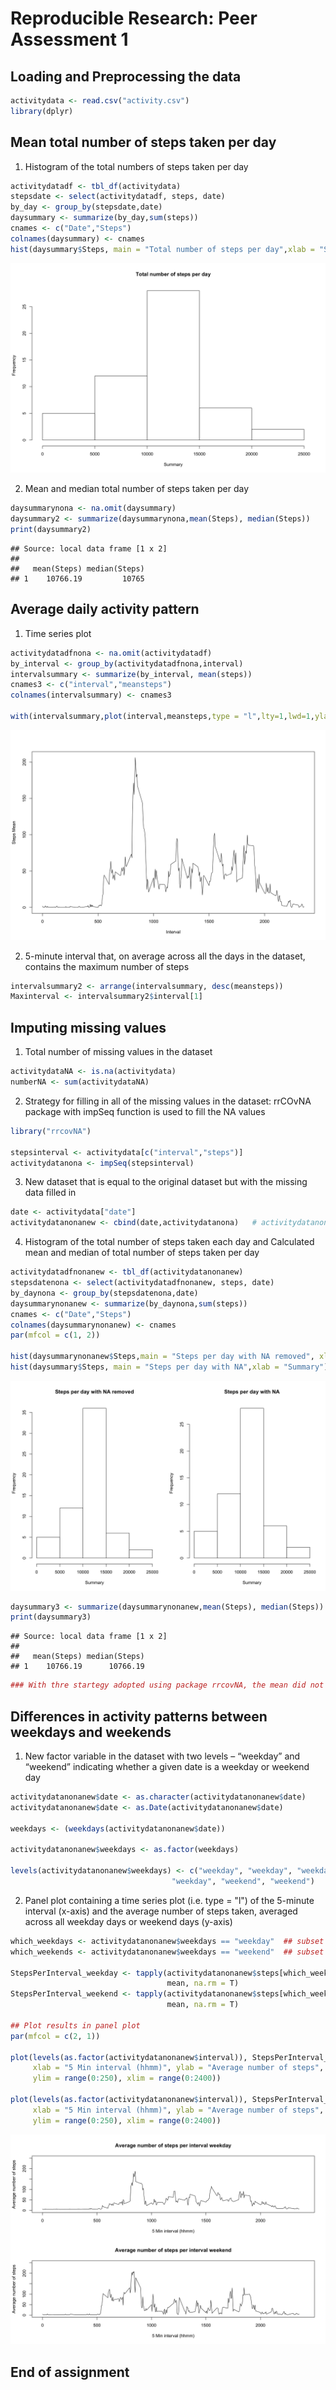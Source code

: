 # Reproducible Research: Peer Assessment 1



## Loading and Preprocessing the data

```r
activitydata <- read.csv("activity.csv")
library(dplyr)
```
## Mean total number of steps taken per day
1. Histogram of the total numbers of steps taken per day


```r
activitydatadf <- tbl_df(activitydata)
stepsdate <- select(activitydatadf, steps, date)
by_day <- group_by(stepsdate,date)
daysummary <- summarize(by_day,sum(steps))
cnames <- c("Date","Steps")
colnames(daysummary) <- cnames
hist(daysummary$Steps, main = "Total number of steps per day",xlab = "Summary")
```

![plot of chunk unnamed-chunk-2](Figs/unnamed-chunk-2-1.png) 

2. Mean and median total number of steps taken per day


```r
daysummarynona <- na.omit(daysummary)
daysummary2 <- summarize(daysummarynona,mean(Steps), median(Steps))
print(daysummary2)
```

```
## Source: local data frame [1 x 2]
## 
##   mean(Steps) median(Steps)
## 1    10766.19         10765
```
## Average daily activity pattern

1. Time series plot


```r
activitydatadfnona <- na.omit(activitydatadf)
by_interval <- group_by(activitydatadfnona,interval)
intervalsummary <- summarize(by_interval, mean(steps))
cnames3 <- c("interval","meansteps")
colnames(intervalsummary) <- cnames3

with(intervalsummary,plot(interval,meansteps,type = "l",lty=1,lwd=1,ylab="Steps Mean",xlab="Interval"))
```

![plot of chunk unnamed-chunk-4](Figs/unnamed-chunk-4-1.png) 

2. 5-minute interval that, on average across all the days in the dataset, contains the maximum number of steps


```r
intervalsummary2 <- arrange(intervalsummary, desc(meansteps))
Maxinterval <- intervalsummary2$interval[1]
```

## Imputing missing values

1. Total number of missing values in the dataset


```r
activitydataNA <- is.na(activitydata)
numberNA <- sum(activitydataNA)
```

2. Strategy for filling in all of the missing values in the dataset: rrCOvNA package with impSeq function is used to fill the NA values


```r
library("rrcovNA")

stepsinterval <- activitydata[c("interval","steps")]
activitydatanona <- impSeq(stepsinterval)
```

3. New dataset that is equal to the original dataset but with the missing data filled in


```r
date <- activitydata["date"]  
activitydatanonanew <- cbind(date,activitydatanona)   # activitydatanonanew  data frame has all the NAs replaced
```

4. Histogram of the total number of steps taken each day and Calculated  mean and median of total number of steps taken per day


```r
activitydatadfnonanew <- tbl_df(activitydatanonanew)
stepsdatenona <- select(activitydatadfnonanew, steps, date)
by_daynona <- group_by(stepsdatenona,date)
daysummarynonanew <- summarize(by_daynona,sum(steps))
cnames <- c("Date","Steps")
colnames(daysummarynonanew) <- cnames
par(mfcol = c(1, 2))

hist(daysummarynonanew$Steps,main = "Steps per day with NA removed", xlab = "Summary")
hist(daysummary$Steps, main = "Steps per day with NA",xlab = "Summary")
```

![plot of chunk unnamed-chunk-9](Figs/unnamed-chunk-9-1.png) 

```r
daysummary3 <- summarize(daysummarynonanew,mean(Steps), median(Steps))
print(daysummary3)
```

```
## Source: local data frame [1 x 2]
## 
##   mean(Steps) median(Steps)
## 1    10766.19      10766.19
```

```r
### With thre startegy adopted using package rrcovNA, the mean did not change, however the median changed slightly and is same as mean now
```
## Differences in activity patterns between weekdays and weekends

1. New factor variable in the dataset with two levels – “weekday” and “weekend” indicating whether a given date is a weekday or weekend day


```r
activitydatanonanew$date <- as.character(activitydatanonanew$date)
activitydatanonanew$date <- as.Date(activitydatanonanew$date)

weekdays <- (weekdays(activitydatanonanew$date))

activitydatanonanew$weekdays <- as.factor(weekdays)

levels(activitydatanonanew$weekdays) <- c("weekday", "weekday", "weekday", "weekday", 
                                    "weekday", "weekend", "weekend")
```

2. Panel plot containing a time series plot (i.e. type = "l") of the 5-minute interval (x-axis) and the average number of steps taken, averaged across all weekday days or weekend days (y-axis)


```r
which_weekdays <- activitydatanonanew$weekdays == "weekday"  ## subset weekday rows
which_weekends <- activitydatanonanew$weekdays == "weekend"  ## subset weekend rows

StepsPerInterval_weekday <- tapply(activitydatanonanew$steps[which_weekdays], as.factor(activitydata$interval[which_weekdays]), 
                                   mean, na.rm = T)
StepsPerInterval_weekend <- tapply(activitydatanonanew$steps[which_weekends], as.factor(activitydata$interval[which_weekends]), 
                                   mean, na.rm = T)

## Plot results in panel plot
par(mfcol = c(2, 1))

plot(levels(as.factor(activitydatanonanew$interval)), StepsPerInterval_weekday, type = "l", 
     xlab = "5 Min interval (hhmm)", ylab = "Average number of steps", main = "Average number of steps per interval weekday", 
     ylim = range(0:250), xlim = range(0:2400))

plot(levels(as.factor(activitydatanonanew$interval)), StepsPerInterval_weekend, type = "l", 
     xlab = "5 Min interval (hhmm)", ylab = "Average number of steps", main = "Average number of steps per interval weekend", 
     ylim = range(0:250), xlim = range(0:2400))
```

![plot of chunk unnamed-chunk-11](Figs/unnamed-chunk-11-1.png) 
## End of assignment
